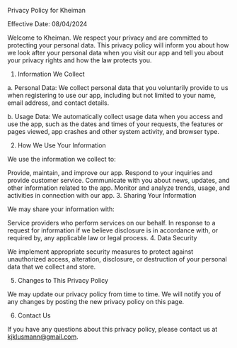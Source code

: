 Privacy Policy for Kheiman

Effective Date: 08/04/2024

Welcome to Kheiman. We respect your privacy and are committed to protecting your personal data. This privacy policy will inform you about how we look after your personal data when you visit our app and tell you about your privacy rights and how the law protects you.

1. Information We Collect

a. Personal Data: We collect personal data that you voluntarily provide to us when registering to use our app, including but not limited to your name, email address, and contact details.

b. Usage Data: We automatically collect usage data when you access and use the app, such as the dates and times of your requests, the features or pages viewed, app crashes and other system activity, and browser type.

2. How We Use Your Information

We use the information we collect to:

Provide, maintain, and improve our app.
Respond to your inquiries and provide customer service.
Communicate with you about news, updates, and other information related to the app.
Monitor and analyze trends, usage, and activities in connection with our app.
3. Sharing Your Information

We may share your information with:

Service providers who perform services on our behalf.
In response to a request for information if we believe disclosure is in accordance with, or required by, any applicable law or legal process.
4. Data Security

We implement appropriate security measures to protect against unauthorized access, alteration, disclosure, or destruction of your personal data that we collect and store.

5. Changes to This Privacy Policy

We may update our privacy policy from time to time. We will notify you of any changes by posting the new privacy policy on this page.

6. Contact Us

If you have any questions about this privacy policy, please contact us at kjklusmann@gmail.com.
